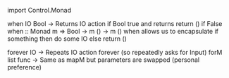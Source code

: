 import Control.Monad

when IO Bool -> Returns IO action if Bool true and returns return () if False
when :: Monad m => Bool -> m () -> m ()
when allows us to encapsulate if something then do some IO else return ()

forever IO -> Repeats IO action forever (so repeatedly asks for Input)
forM list func -> Same as mapM but parameters are swapped (personal preference)
